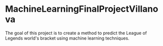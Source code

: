 # MachineLearningFinalProjectVillanova
The goal of this project is to create a method to predict the League of Legends world's bracket using machine learning techniques.

